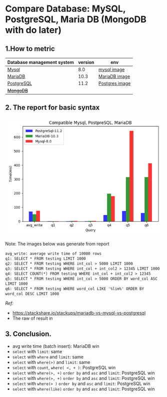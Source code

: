 # Compare Database: MySQL, PostgreSQL, Maria DB (MongoDB with do later)
## 1.How to metric
| Database management system                                      | version | env |
| ---------------------------------------------- | ------ | --- |
| [Mysql](https://github.com/mysql/mysql-server) |      8.0  | [mysql image](https://hub.docker.com/_/mysql)    |
| [MariaDB](https://github.com/MariaDB/server)   |       10.3 |  [MariaDB image](https://hub.docker.com/_/mariadb)   |
| [PostgreSQL](https://github.com/postgres/postgres)|     11.2  | [Postgres image](https://hub.docker.com/_/postgres)     |
| ~~[MongoDB](https://github.com/mongodb/mongo)~~|        |     |



## 2. The report for basic syntax

![report](./benchmark.png)

Note: The images below was generate from report
```
avg_write: average write time of 10000 rows
q1: SELECT * FROM testing LIMIT 1000
q2: SELECT * FROM testing WHERE int_col > 5000 LIMIT 1000
q3: SELECT * FROM testing WHERE int_col + int_col2 > 12345 LIMIT 1000
q4: SELECT COUNT(*) FROM testing WHERE int_col + int_col2 > 12345
q5: SELECT * FROM testing WHERE int_col > 5000 ORDER BY word_col ASC LIMIT 1000
q6: SELECT * FROM testing WHERE word_col LIKE '%lim%' ORDER BY word_col DESC LIMIT 1000
```
*Ref:*
- https://stackshare.io/stackups/mariadb-vs-mysql-vs-postgresql
- The raw of result in
## 3. Conclusion.
- avg write time (batch insert): MariaDB win
- `select` with `limit`: same
- `select` with `where` and `limit`: same
- `select` with `where(>)` and `limit`: same
- `select` with `count`, `where( <, + )`: PostgreSQL win
- `select` with `where(>, +)` `order by` and `asc` and `limit`: PostgreSQL win
- `select` with `where(>, +)` `order by` and `asc` and `limit`: PostgreSQL win
- `select` with `where(> )` `order by` and `asc` and `limit`: PostgreSQL win
- `select` with `where(like)` `order by` and `asc` and `limit`: PostgreSQL win